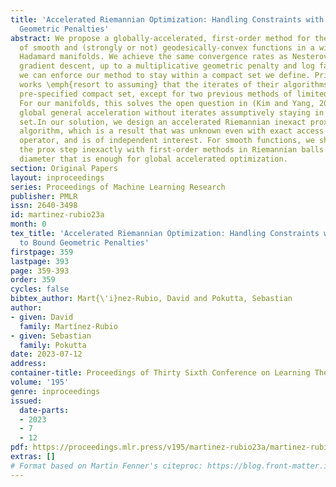 ```yaml
---
title: 'Accelerated Riemannian Optimization: Handling Constraints with a Prox to Bound
  Geometric Penalties'
abstract: We propose a globally-accelerated, first-order method for the optimization
  of smooth and (strongly or not) geodesically-convex functions in a wide class of
  Hadamard manifolds. We achieve the same convergence rates as Nesterov’s accelerated
  gradient descent, up to a multiplicative geometric penalty and log factors.  Crucially,
  we can enforce our method to stay within a compact set we define. Prior fully accelerated
  works \emph{resort to assuming} that the iterates of their algorithms stay in some
  pre-specified compact set, except for two previous methods of limited applicability.
  For our manifolds, this solves the open question in (Kim and Yang, 2022) about obtaining
  global general acceleration without iterates assumptively staying in the feasible
  set.In our solution, we design an accelerated Riemannian inexact proximal point
  algorithm, which is a result that was unknown even with exact access to the proximal
  operator, and is of independent interest. For smooth functions, we show we can implement
  the prox step inexactly with first-order methods in Riemannian balls of certain
  diameter that is enough for global accelerated optimization.
section: Original Papers
layout: inproceedings
series: Proceedings of Machine Learning Research
publisher: PMLR
issn: 2640-3498
id: martinez-rubio23a
month: 0
tex_title: 'Accelerated Riemannian Optimization: Handling Constraints with a Prox
  to Bound Geometric Penalties'
firstpage: 359
lastpage: 393
page: 359-393
order: 359
cycles: false
bibtex_author: Mart{\'i}nez-Rubio, David and Pokutta, Sebastian
author:
- given: David
  family: Martínez-Rubio
- given: Sebastian
  family: Pokutta
date: 2023-07-12
address: 
container-title: Proceedings of Thirty Sixth Conference on Learning Theory
volume: '195'
genre: inproceedings
issued:
  date-parts:
  - 2023
  - 7
  - 12
pdf: https://proceedings.mlr.press/v195/martinez-rubio23a/martinez-rubio23a.pdf
extras: []
# Format based on Martin Fenner's citeproc: https://blog.front-matter.io/posts/citeproc-yaml-for-bibliographies/
---
```

